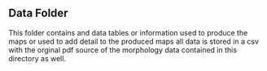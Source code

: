 ## Data Folder
This folder contains and data tables or information used to produce the maps or used to add detail to the produced maps all data is stored in a csv with the orginal pdf source of the morphology data contained in this directory as well.

